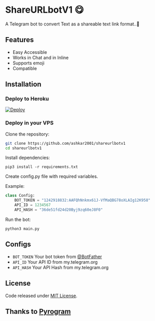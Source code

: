 # ShareURLbotV1 😋
A Telegram bot to convert Text as a shareable text link format..🤗

## Features

- Easy Accessible
- Works in Chat and in Inline
- Supports emoji
- Compatible

## Installation

### Deploy to Heroku
[![Deploy](https://www.herokucdn.com/deploy/button.svg)](https://heroku.com/deploy?template=https://github.com/ashkar2001/shareurlbotv1)

### Deploy in your VPS

Clone the repository:

```sh
git clone https://github.com/ashkar2001/shareurlbotv1
cd shareurlbotv1
```

Install dependencies:

```
pip3 install -r requirements.txt
```
Create config.py file with required variables.

Example:
```python 3
class Config:
    BOT_TOKEN = "1242918832:AAFQhNnkmx61J-VfMaQBG78oXLAIg12K958"
    API_ID = 1234567
    API_HASH = "36de51fd24d20Byj9zq60eJ8F0"
```
Run the bot:
```
python3 main.py
```

## Configs
* `BOT_TOKEN` Your bot token from [@BotFather](https://t.me/BotFather)
* `API_ID` Your API ID from my.telegram.org
* `API_HASH` Your API Hash from my.telegram.org

## License
Code released under [MIT License](LICENSE).

## Thanks to [Pyrogram](https://github.com/pyrogram/pyrogram)
